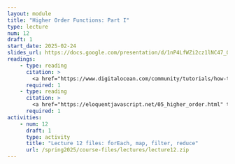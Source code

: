 ```yaml
---
layout: module
title: "Higher Order Functions: Part I"
type: lecture
num: 12
draft: 1
start_date: 2025-02-24
slides_url: https://docs.google.com/presentation/d/1nP4LfWZi2cz1lNC47_Q-rw9NxE8Ysp9z/edit?usp=sharing&ouid=113376576186080604800&rtpof=true&sd=true
readings: 
    - type: reading
      citation: >
        <a href="https://www.digitalocean.com/community/tutorials/how-to-use-array-methods-in-javascript-iteration-methods" target="_blank">How To Use Array Methods in JavaScript: Iteration Methods</a>
      required: 1
    - type: reading
      citation: >
        <a href="https://eloquentjavascript.net/05_higher_order.html" target="_blank">Higher-Order Functions</a>
      required: 1
activities:
    - num: 12
      draft: 1
      type: activity
      title: "Lecture 12 files: forEach, map, filter, reduce"
      url: /spring2025/course-files/lectures/lecture12.zip
---
```

